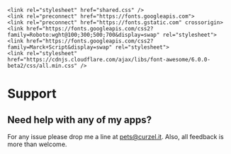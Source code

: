 <html>

<head>
    <title>Support</title>
    <meta name="viewport" content="width=device-width, initial-scale=1.0">

    <link rel="stylesheet" href="shared.css" />
    <link rel="preconnect" href="https://fonts.googleapis.com">
    <link rel="preconnect" href="https://fonts.gstatic.com" crossorigin>
    <link href="https://fonts.googleapis.com/css2?family=Roboto:wght@100;300;500;700&display=swap" rel="stylesheet">
    <link href="https://fonts.googleapis.com/css2?family=Marck+Script&display=swap" rel="stylesheet">
    <link rel="stylesheet" href="https://cdnjs.cloudflare.com/ajax/libs/font-awesome/6.0.0-beta2/css/all.min.css" />
</head>

<body>
    <div class="content">
        <h1>Support</h1>
        <h2>Need help with any of my apps?</h2>
        <div>
            For any issue please drop me a line at <a href="mailto:pets@curzel.it">pets@curzel.it</a>.
            Also, all feedback is more than welcome.
        </div>
    </div>
</body>

</html>